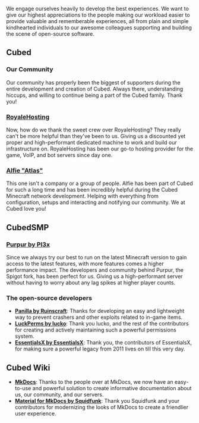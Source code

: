 We engage ourselves heavily to develop the best experiences. We want to give our highest appreciations to the people making our workload easier to provide valuable and rememberable experiences, all from plain and simple kindhearted individuals to our awesome colleagues supporting and building the scene of open-source software.
## Cubed
### Our Community
Our community has properly been the biggest of supporters during the entire development and creation of Cubed. Always there, understanding hiccups, and willing to continue being a part of the Cubed family. Thank you!
### [RoyaleHosting](https://royalehosting.net/)
Now, how do we thank the sweet crew over RoyaleHosting? They really can't be more helpful than they've been to us. Giving us a discounted yet proper and high-performant dedicated machine to work and build our infrastructure on. RoyaleHosting has been our go-to hosting provider for the game, VoIP, and bot servers since day one.
### [Alfie "Atlas"](https://github.com/atteure)
This one isn't a company or a group of people. Alfie has been part of Cubed for such a long time and has been incredibly helpful during the Cubed Minecraft network development. Helping with everything from configuration, setups and interacting and notifying our community. We at Cubed love you! 
## CubedSMP
### [Purpur by Pl3x](https://github.com/pl3xgaming/Purpur)
Since we always try our best to run on the latest Minecraft version to gain access to the latest features, with more features comes a higher performance impact. The developers and community behind Purpur, the Spigot fork, has been perfect for us. Giving us a high-performant server without having to worry about any lag spikes at higher player counts.
### The open-source developers
- [**Panilla by Ruinscraft**](https://github.com/Ruinscraft/Panilla): Thanks for developing an easy and lightweight way to prevent crashers and other exploits related to in-game items.
- [**LuckPerms by lucko**](https://github.com/lucko/LuckPerms): Thank you lucko, and the rest of the contributors for creating and actively maintaining such a powerful permissions system.
- [**EssentialsX by EssentialsX**](https://github.com/EssentialsX/Essentials/): Thank you, the contributors of EssentialsX, for making sure a powerful legacy from 2011 lives on till this very day.
## Cubed Wiki
- [**MkDocs**](https://mkdocs.org/): Thanks to the people over at MkDocs, we now have an easy-to-use and powerful solution to create informative documentation about us, our community, and our servers.
- [**Material for MkDocs by Squidfunk**](https://github.com/squidfunk/mkdocs-material): Thank you Squidfunk and your contributors for modernizing the looks of MkDocs to create a friendlier user experience.